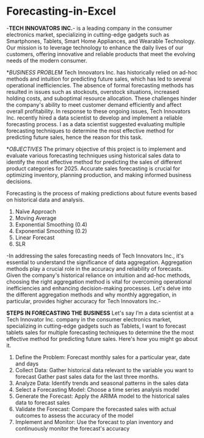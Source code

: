 # Forecasting-in-Excel

-**TECH INNOVATORS INC.**- is a leading company in the consumer electronics market, specializing in cutting-edge gadgets such as Smartphones, Tablets, Smart Home Appliances, and Wearable Technology. Our mission is to leverage technology to enhance the daily lives of our customers, offering innovative and reliable products that meet the evolving needs of the modern consumer. 

**BUSINESS PROBLEM*
Tech Innovators Inc. has historically relied on ad-hoc methods and intuition for predicting future sales, which has led to several operational inefficiencies. The absence of formal forecasting methods has resulted in issues such as stockouts, overstock situations, increased holding costs, and suboptimal resource allocation. These challenges hinder the company's ability to meet customer demand efficiently and affect overall profitability. In response to these ongoing issues, Tech Innovators Inc. recently hired a data scientist to develop and implement a reliable forecasting process. 
I as a data scientist suggested evaluating multiple forecasting techniques to determine the most effective method for predicting future sales, hence the reason for this task.

**OBJECTIVES*
The primary objective of this project is to implement and evaluate various forecasting techniques using historical sales data to identify the most effective method for predicting the sales of different product categories for 2025.
Accurate sales forecasting is crucial for optimizing inventory, planning production, and making informed business decisions.

Forecasting is the process of making predictions about future events based on historical data and analysis.
1.	Naïve Approach
2.	Moving Average
3.	Exponential Smoothing (0.4)
4.	Exponential Smoothing (0.2)
5.	Linear Forecast
6.	SLR

-In addressing the sales forecasting needs of Tech Innovators Inc., it's essential to understand the significance of data aggregation. Aggregation methods play a crucial role in the accuracy and reliability of forecasts. Given the company's historical reliance on intuition and ad-hoc methods, choosing the right aggregation method is vital for overcoming operational inefficiencies and enhancing decision-making processes. Let's delve into the different aggregation methods and why monthly aggregation, in particular, provides higher accuracy for Tech Innovators Inc.-

**STEPS IN FORECASTING THE BUSINESS**
Let's say I’m a data scientist at a Tech Innovator Inc. company in the consumer electronics market, specializing in cutting-edge gadgets such as Tablets, I want to forecast tablets sales for multiple forecasting techniques to determine the the most effective method for predicting future sales. Here's how you might go about it.
1.	Define the Problem: Forecast monthly sales for a particular year, date and days
2.	Collect Data: Gather historical data relevant to the variable you want to forecast Gather past sales data for the last three months.
3.	Analyze Data: Identify trends and seasonal patterns in the sales data
4.	Select a Forecasting Model: Choose a time series analysis model
5.	Generate the Forecast: Apply the ARIMA model to the historical sales data to forecast sales
6.	Validate the Forecast: Compare the forecasted sales with actual outcomes to assess the accuracy of the model 
7.	Implement and Monitor: Use the forecast to plan inventory and continuously monitor the forecast's accuracy

